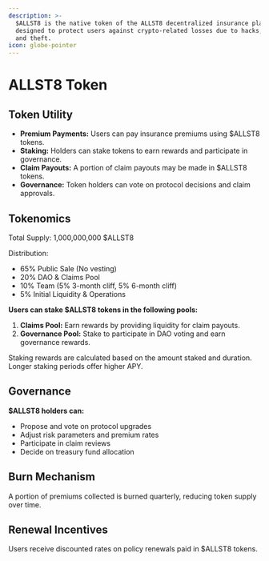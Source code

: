 ```yaml
---
description: >-
  $ALLST8 is the native token of the ALLST8 decentralized insurance platform,
  designed to protect users against crypto-related losses due to hacks, scams,
  and theft.
icon: globe-pointer
---
```


# ALLST8 Token

## Token Utility

* **Premium Payments:** Users can pay insurance premiums using $ALLST8 tokens.
* **Staking:** Holders can stake tokens to earn rewards and participate in governance.
* **Claim Payouts:** A portion of claim payouts may be made in $ALLST8 tokens.
* **Governance:** Token holders can vote on protocol decisions and claim approvals.

## Tokenomics

Total Supply: 1,000,000,000 $ALLST8

Distribution:

* 65% Public Sale (No vesting)
* 20% DAO & Claims Pool
* 10% Team (5% 3-month cliff, 5% 6-month cliff)
* 5% Initial Liquidity & Operations

**Users can stake $ALLST8 tokens in the following pools:**

1. **Claims Pool:** Earn rewards by providing liquidity for claim payouts.
2. **Governance Pool:** Stake to participate in DAO voting and earn governance rewards.

Staking rewards are calculated based on the amount staked and duration. Longer staking periods offer higher APY.

## Governance

**$ALLST8 holders can:**

* Propose and vote on protocol upgrades
* Adjust risk parameters and premium rates
* Participate in claim reviews
* Decide on treasury fund allocation

## Burn Mechanism

A portion of premiums collected is burned quarterly, reducing token supply over time.

## Renewal Incentives

Users receive discounted rates on policy renewals paid in $ALLST8 tokens.
